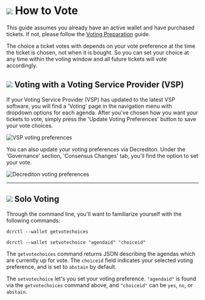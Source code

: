# <img class="dcr-icon" src="/img/dcr-icons/TicketVoted.svg" /> How to Vote

This guide assumes you already have an active wallet and have purchased tickets. If not, please follow the [Voting Preparation](overview.md#voting-preparation) guide.

The choice a ticket votes with depends on your vote preference at the time the ticket is chosen, not when it is bought. So you can set your choice at any time within the voting window and all future tickets will vote accordingly.

## <img class="dcr-icon" src="/img/dcr-icons/Servers.svg" /> Voting with a Voting Service Provider (VSP)

If your Voting Service Provider (VSP) has updated to the latest VSP software, you will find a 'Voting' page in the navigation menu with dropdown options for each agenda. After you've chosen how you want your tickets to vote, simply press the 'Update Voting Preferences' button to save your vote choices.

![VSP voting preferences](/img/vsp_voting_preferences.png)

You can also update your voting preferences via Decrediton.
Under the 'Governance' section, 'Consensus Changes' tab, you'll find the option
to set your vote.

![Decrediton voting preferences](/img/decrediton_voting_preferences.png)

---

## <img class="dcr-icon" src="/img/dcr-icons/Solo.svg" /> Solo Voting

Through the command line, you'll want to familiarize yourself with the following commands:

```no-highlight
dcrctl --wallet getvotechoices
```

```no-highlight
dcrctl --wallet setvotechoice "agendaid" "choiceid"
```

The `getvotechoices` command returns JSON describing the agendas which are
currently up for vote.
The `choiceid` field indicates your selected voting preference, and is set to
`abstain` by default.

The `setvotechoice` let's you set your voting preference.
`"agendaid"` is found via the `getvotechoices` command above, and `"choiceid"`
can be `yes`, `no`, or `abstain`.
